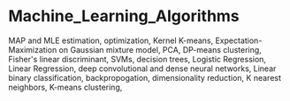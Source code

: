 # Machine_Learning_Algorithms
MAP and MLE estimation, optimization, Kernel K-means, Expectation-Maximization on Gaussian mixture model, PCA, DP-means clustering, Fisher's linear discriminant, SVMs, decision trees, Logistic Regression, Linear Regression, deep convolutional and dense neural networks, Linear binary classification, backpropogation, dimensionality reduction, K nearest neighbors, K-means clustering, 
